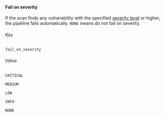 #### Fail on severity

If the scan finds any vulnerability with the specified [severity level](/docs/security-testing-orchestration/get-started/key-concepts/severities) or higher, the pipeline fails automatically. `NONE` means do not fail on severity.

###### Key
```
fail_on_severity
```
###### Value


```
CRITICAL
```
```
MEDIUM
```
```
LOW
```
```
INFO
```
```
NONE
```